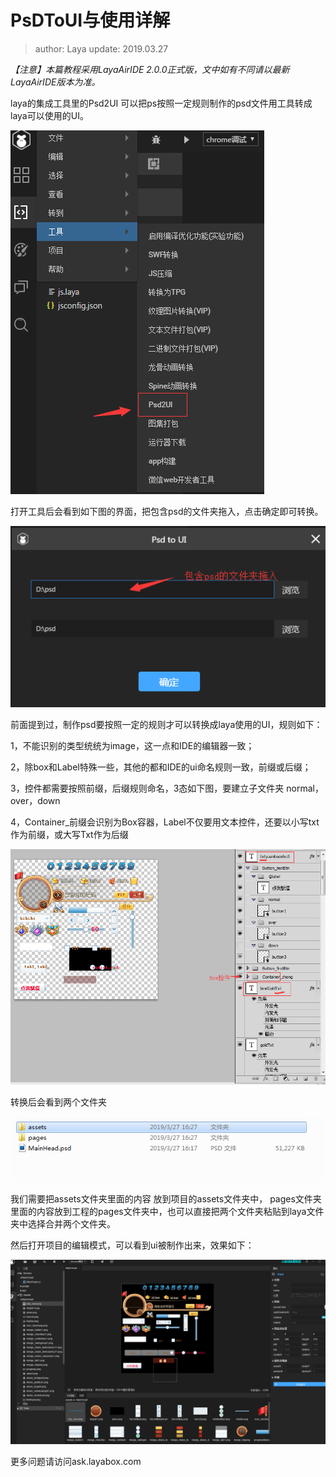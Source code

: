 # PsDToUI与使用详解

> author: Laya        update: 2019.03.27  

*【注意】本篇教程采用LayaAirIDE 2.0.0正式版，文中如有不同请以最新LayaAirIDE版本为准。*

laya的集成工具里的Psd2UI 可以把ps按照一定规则制作的psd文件用工具转成laya可以使用的UI。

![1](img/2.png)

打开工具后会看到如下图的界面，把包含psd的文件夹拖入，点击确定即可转换。

![1](img/3.png)

前面提到过，制作psd要按照一定的规则才可以转换成laya使用的UI，规则如下：

1，不能识别的类型统统为image，这一点和IDE的编辑器一致；

2，除box和Label特殊一些，其他的都和IDE的ui命名规则一致，前缀或后缀；

3，控件都需要按照前缀，后缀规则命名，3态如下图，要建立子文件夹 normal，over，down

4，Container_前缀会识别为Box容器，Label不仅要用文本控件，还要以小写txt作为前缀，或大写Txt作为后缀



![1](img/1.png)   

转换后会看到两个文件夹

![1](img/4.png)

我们需要把assets文件夹里面的内容 放到项目的assets文件夹中， pages文件夹里面的内容放到工程的pages文件夹中，也可以直接把两个文件夹粘贴到laya文件夹中选择合并两个文件夹。

然后打开项目的编辑模式，可以看到ui被制作出来，效果如下：

![1](img/5.png)

更多问题请访问ask.layabox.com